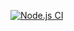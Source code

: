 [![Node.js CI](https://github.com/Jeon-Yeongtae/actions/actions/workflows/node.js.yml/badge.svg)](https://github.com/Jeon-Yeongtae/actions/actions/workflows/node.js.yml)
